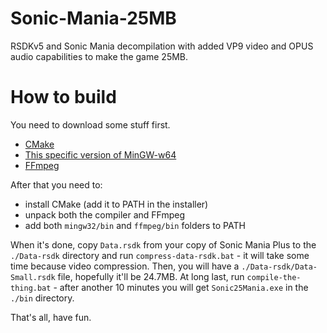 # Sonic-Mania-25MB
RSDKv5 and Sonic Mania decompilation with added VP9 video and OPUS audio capabilities to make the game 25MB.

# How to build
You need to download some stuff first.
  - [CMake](https://cmake.org/download/)
  - [This specific version of MinGW-w64](https://github.com/brechtsanders/winlibs_mingw/releases/download/12.2.0-16.0.0-10.0.0-msvcrt-r5/winlibs-i686-posix-dwarf-gcc-12.2.0-mingw-w64msvcrt-10.0.0-r5.7z)
  - [FFmpeg](https://ffmpeg.org/download.html)

After that you need to:
  - install CMake (add it to PATH in the installer)
  - unpack both the compiler and FFmpeg
  - add both `mingw32/bin` and `ffmpeg/bin` folders to PATH

When it's done, copy `Data.rsdk` from your copy of Sonic Mania Plus to the `./Data-rsdk` directory and run `compress-data-rsdk.bat` - it will take some time because video compression.
Then, you will have a `./Data-rsdk/Data-Small.rsdk` file, hopefully it'll be 24.7MB.
At long last, run `compile-the-thing.bat` - after another 10 minutes you will get `Sonic25Mania.exe` in the `./bin` directory.

That's all, have fun.
